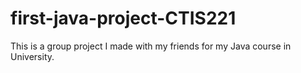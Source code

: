 # first-java-project-CTIS221

This is a group project I made with my friends for my Java course in University.
